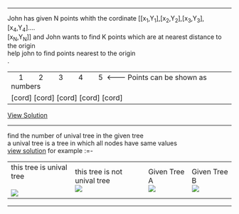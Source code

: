 <hr>
John has given N points whith the cordinate [[x<sub>1</sub>,Y<sub>1</sub>],[x<sub>2</sub>,Y<sub>2</sub>],[x<sub>3</sub>,Y<sub>3</sub>],[x<sub>4</sub>,Y<sub>4</sub>]....<br>
[x<sub>N</sub>,Y<sub>N</sub>]] and John wants to find K points which are at nearest distance to the origin<br>
help john to find points nearest to the origin<br>
<table border = 0>
       <tr><td>
       &nbsp;&nbsp;&nbsp; 1 &nbsp;&nbsp;&nbsp;&nbsp;&nbsp;&nbsp;
                          2 &nbsp;&nbsp;&nbsp;&nbsp;&nbsp;&nbsp;
                          3 &nbsp;&nbsp;&nbsp;&nbsp;&nbsp;&nbsp;
                          4 &nbsp;&nbsp;&nbsp;&nbsp;&nbsp;&nbsp;
                          5&nbsp;&nbsp;<--- Points can be shown as numbers
       &nbsp;&nbsp;&nbsp;</td></tr>
       <tr><td>[cord] [cord] [cord] [cord] [cord] </td></tr>.
       </table>
<a href="https://github.com/tanaykulkarni27/Python-Coding/blob/master/Nearest%20Points.py">View Solution</a>
<hr>
find the number of unival tree in the given tree<br>
a unival tree is a tree in which all nodes have same values<br>
<a href="https://github.com/tanaykulkarni27/Python-Coding/blob/master/Unival_tree.py">view solution</a>
for example :=- <br>
<table>
<tr>
<td>       
this tree is unival tree
<br><br>
<img src="https://github.com/tanaykulkarni27/Python-Coding/blob/master/Images/ext.png">
</td>
<td>       
this tree is not unival tree
<br>
<img src="https://github.com/tanaykulkarni27/Python-Coding/blob/master/Images/failed_tree.png">
</td>
<td>
Given Tree A
<br>
<img src="https://github.com/tanaykulkarni27/Python-Coding/blob/master/Images/main_question_tree.png">       
</td>
<td>
Given Tree B<br>
<img src="https://github.com/tanaykulkarni27/Python-Coding/blob/master/Images/tree_question_setB.png">
</td>       
</tr>
</table>
           
<hr>
